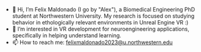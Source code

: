 - 👋 Hi, I’m Felix Maldonado (I go by "Alex"), a Biomedical Engineering PhD student at Northwestern University. My research is focused on studying behavior in ethologically relevant environments in Unreal Engine VR :) 
- 👀 I’m interested in VR development for neuroengineering applications, specifically in helping understand learning.
- 📫 How to reach me: felixmaldonado2023@u.northwestern.edu

<!---
felixmaldonadoos/felixmaldonadoos is a ✨ special ✨ repository because its `README.md` (this file) appears on your GitHub profile.
You can click the Preview link to take a look at your changes.
--->
